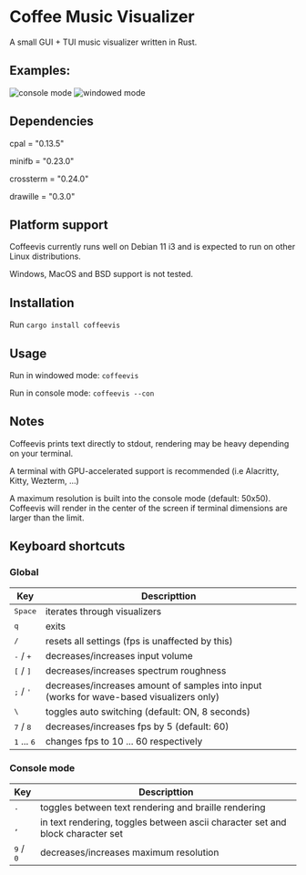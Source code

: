 # Coffee Music Visualizer
A small GUI + TUI music visualizer written in Rust.

## Examples:

![console mode](https://media.giphy.com/media/EjtGZZXlqdKeZ5ctBW/giphy.gif)
![windowed mode](https://media.giphy.com/media/ahIRySAELqiI7kIUI2/giphy.gif)

## Dependencies
cpal = "0.13.5"

minifb = "0.23.0"

crossterm = "0.24.0"

drawille = "0.3.0"

## Platform support
Coffeevis currently runs well on Debian 11 i3 and is expected to run on other Linux distributions.

Windows, MacOS and BSD support is not tested.

## Installation
Run `cargo install coffeevis`

## Usage
Run in windowed mode: `coffeevis`

Run in console mode: `coffeevis --con`

## Notes
Coffeevis prints text directly to stdout, rendering may be heavy depending on your terminal.

A terminal with GPU-accelerated support is recommended (i.e Alacritty, Kitty, Wezterm, ...)

A maximum resolution is built into the console mode (default: 50x50). Coffeevis will render in the center of the screen if terminal dimensions are larger than the limit.

## Keyboard shortcuts

### Global
|  Key | Descripttion |
| ------ | ------ |
| <kbd>Space</kbd> | iterates through visualizers |
| <kbd>q</kbd> | exits |
| <kbd>/</kbd> | resets all settings (fps is unaffected by this)|
| <kbd>-</kbd> / <kbd>+</kbd> | decreases/increases input volume |
| <kbd>\[</kbd> / <kbd>\]</kbd> | decreases/increases spectrum roughness |
| <kbd>;</kbd> / <kbd>'</kbd> | decreases/increases amount of samples into input (works for wave-based visualizers only) |
| <kbd>\\</bkd> | toggles auto switching (default: ON, 8 seconds) |
| <kbd>7</kbd> / <kbd>8</kbd> | decreases/increases fps by 5 (default: 60) |
| <kbd>1</kbd> ... <kbd>6</kbd> | changes fps to 10 ... 60 respectively |

### Console mode
|  Key | Descripttion |
| ------ | ------ |
| <kbd>.</kbd> | toggles between text rendering and braille rendering |
| <kbd>,</kbd> | in text rendering, toggles between ascii character set and block character set |
| <kbd>9</kbd> / <kbd>0</kbd> | decreases/increases maximum resolution |
